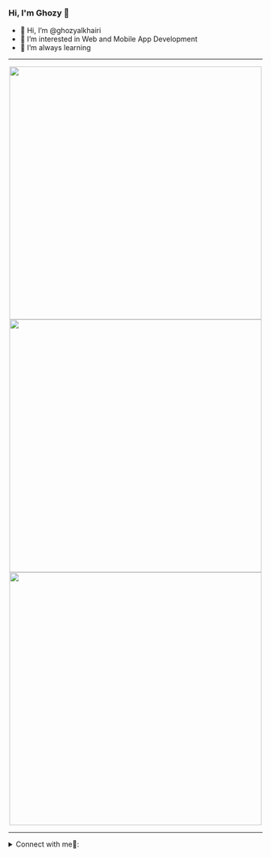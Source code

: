 ### Hi, I'm Ghozy 👋 
- 👋 Hi, I’m @ghozyalkhairi
- 👀 I’m interested in Web and Mobile App Development
- 🌱 I’m always learning
---

<p align="center">
<a href="https://github.com/ghozyalkhairi/"> 
    <img width=500 src="https://github-readme-stats.vercel.app/api?username=ghozyalkhairi&show_icons=true&include_all_commits=true&theme=vue-dark"/>
</a>
   <br/>
  <a href="https://github.com/ghozyalkhairi/"> 
    <img width=500 src="https://github-readme-stats.vercel.app/api/top-langs/?username=ghozyalkhairi&size_weight=0.5&count_weight=0.5&count_private=true&layout=compact&theme=vue-dark"/>
  </a>
   <br/>
  <a href="https://github.com/ghozyalkhairi/"> 
    <img width=500 src="https://github-readme-streak-stats.herokuapp.com/?user=ghozyalkhairi&theme=vue-dark"/>
  </a>
</p>

---

<details>
<summary> Connect with me🤝: </summary>  

<br/>

<a href="https://github.com/ghozyalkhairi">
  <img align="left" alt="Ghozy's Github" width="22px" src="https://upload.wikimedia.org/wikipedia/commons/thumb/a/ae/Github-desktop-logo-symbol.svg/1024px-Github-desktop-logo-symbol.svg.png" />
</a>

<a href="https://instagram.com/ghozyalkhairi/">
  <img align="left" alt="Ghozy's Instagram" width="22px" src="https://upload.wikimedia.org/wikipedia/commons/thumb/a/a5/Instagram_icon.png/600px-Instagram_icon.png" />
</a>

<a href="https://www.linkedin.com/in/muhammad-ghozy-alkhairi/">
  <img align="left" alt="Ghozy's Linkdein" width="22px" src="https://cdn3.iconfinder.com/data/icons/inficons/512/linkedin.png" />
</a>

<br/>

</details>

# <img src="https://komarev.com/ghpvc/?username=ghozyalkhairi&style=flat-square&color=blue" alt=""/>


<!--
**ghozyalkhairi/ghozyalkhairi** is a ✨ _special_ ✨ repository because its `README.md` (this file) appears on your GitHub profile.

Here are some ideas to get you started:

- 🔭 I’m currently working on ...
- 🌱 I’m currently learning ...
- 👯 I’m looking to collaborate on ...
- 🤔 I’m looking for help with ...
- 💬 Ask me about ...
- 📫 How to reach me: ...
- 😄 Pronouns: ...
- ⚡ Fun fact: ...
-->
